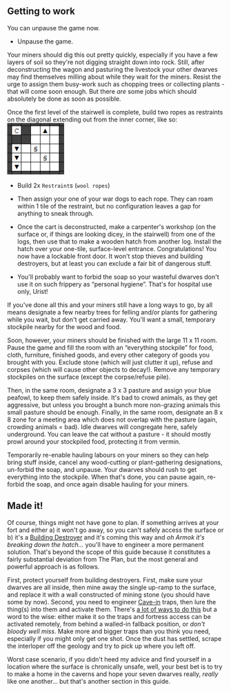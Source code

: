 Getting to work
---------------

You can unpause the game now.

- Unpause the game.


Your miners should dig this out pretty quickly, especially if you have a
few layers of soil so they're not digging straight down into rock.
Still, after deconstructing the wagon and pasturing the livestock your
other dwarves may find themselves milling about while they wait for the
miners. Resist the urge to assign them busy-work such as chopping trees
or collecting plants - that will come soon enough. But there *are* some
jobs which should absolutely be done as soon as possible.

Once the first level of the stairwell is complete, build two ropes as restraints on the diagonal extending out from the inner corner, like so: 
![](images/dog_placement.png "fig:dog_placement.png")

- Build 2x `Restraint`s (`wool ropes`)

-   Then assign your one of your war dogs to each rope. They can roam
    within 1 tile of the restraint, but no configuration leaves a gap
    for anything to sneak through.
-   Once the cart is deconstructed, make a carpenter's workshop (on the
    surface or, if things are looking dicey, in the stairwell) from one
    of the logs, then use that to make a wooden hatch from another log.
    Install the hatch over your one-tile, surface-level entrance.
    Congratulations! You now have a lockable front door. It won't stop
    thieves and building destroyers, but at least you can exclude a fair
    bit of dangerous stuff.
-   You'll probably want to forbid the soap so your wasteful dwarves
    don't use it on such frippery as “personal hygiene”. That's for
    hospital use only, Urist!

If you've done all this and your miners still have a long ways to go, by
all means designate a few nearby trees for felling and/or plants for
gathering while you wait, but don't get carried away. You'll want a
small, temporary stockpile nearby for the wood and food.

Soon, however, your miners should be finished with the large 11 x 11
room. Pause the game and fill the room with an “everything stockpile”
for food, cloth, furniture, finished goods, and every other category of
goods you brought with you. Exclude stone (which will just clutter it
up), refuse and corpses (which will cause other objects to decay!).
Remove any temporary stockpiles on the surface (except the corpse/refuse
pile).

Then, in the same room, designate a 3 x 3 pasture and assign your blue
peafowl, to keep them safely inside. It's bad to crowd animals, as they
get aggressive, but unless you brought a bunch more non-grazing animals
this small pasture should be enough. Finally, in the same room,
designate an 8 x 8 zone for a meeting area which does not overlap with
the pasture (again, crowding animals = bad). Idle dwarves will
congregate here, safely underground. You can leave the cat without a
pasture - it should mostly prowl around your stockpiled food, protecting
it from vermin.

Temporarily re-enable hauling labours on your miners so they can help
bring stuff inside, cancel any wood-cutting or plant-gathering
designations, un-forbid the soap, and unpause. Your dwarves should rush
to get everything into the stockpile. When that's done, you can pause
again, re-forbid the soap, and once again disable hauling for your
miners.

Made it!
--------

Of course, things might not have gone to plan. If something arrives at
your fort and either a) it won't go away, so you can't safely access the
surface or b) it's a [Building Destroyer](http://dwarffortresswiki.org/index.php/Building_Destroyer "wikilink")
and it's coming this way and *oh Armok it's breaking down the hatch…*
you'll have to engineer a more permanent solution. That's beyond the
scope of this guide because it constitutes a fairly substantial
deviation from The Plan, but the most general and powerful approach is
as follows.

First, protect yourself from building destroyers. First, make sure your
dwarves are all inside, then mine away the single up-ramp to the
surface, and replace it with a wall constructed of mining stone (you
should have some by now). Second, you need to engineer
[Cave-in](http://dwarffortresswiki.org/index.php/Cave-in "wikilink") traps, then lure the thing(s) into them
and activate them. There's [a lot of ways to do this](http://dwarffortresswiki.org/index.php/Trap_design#cave-in_trap "wikilink") but a word to the wise:
either make it so the traps and fortress access can be activated
remotely, from behind a walled-in fallback position, or *don't bloody
well miss*. Make more and bigger traps than you think you need,
especially if you might only get one shot. Once the dust has settled,
scrape the interloper off the geology and try to pick up where you left
off.

Worst case scenario, if you didn't heed my advice and find yourself in a
location where the surface is chronically unsafe, well, your best bet is
to try to make a home in the caverns and hope your seven dwarves really,
*really* like one another… but that's another section in this guide.
